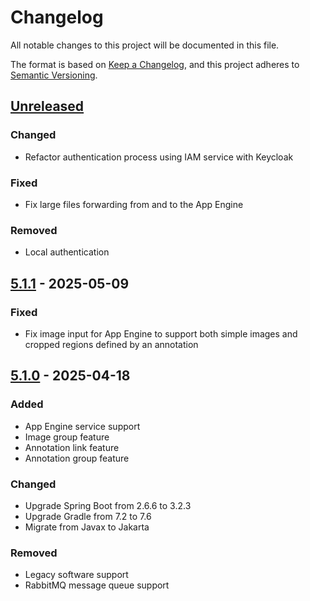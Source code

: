 # Changelog

All notable changes to this project will be documented in this file.

The format is based on [Keep a Changelog](https://keepachangelog.com/en/1.1.0/),
and this project adheres to [Semantic Versioning](https://semver.org/spec/v2.0.0.html).

## [Unreleased]

### Changed

- Refactor authentication process using IAM service with Keycloak

### Fixed

- Fix large files forwarding from and to the App Engine

### Removed

- Local authentication

## [5.1.1] - 2025-05-09

### Fixed

- Fix image input for App Engine to support both simple images and cropped regions defined by an annotation

## [5.1.0] - 2025-04-18

### Added

- App Engine service support
- Image group feature
- Annotation link feature
- Annotation group feature

### Changed

- Upgrade Spring Boot from 2.6.6 to 3.2.3
- Upgrade Gradle from 7.2 to 7.6
- Migrate from Javax to Jakarta

### Removed

- Legacy software support
- RabbitMQ message queue support

[Unreleased]: https://github.com/cytomine/Cytomine-core/compare/5.1.1..HEAD
[5.1.1]: https://github.com/cytomine/Cytomine-core/releases/tag/5.1.1
[5.1.0]: https://github.com/cytomine/Cytomine-core/releases/tag/5.1.0
